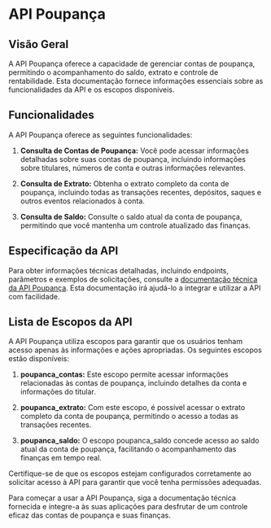 # API Poupança

## Visão Geral

A API Poupança oferece a capacidade de gerenciar contas de poupança, permitindo o acompanhamento do saldo, extrato e controle de rentabilidade. Esta documentação fornece informações essenciais sobre as funcionalidades da API e os escopos disponíveis.

## Funcionalidades

A API Poupança oferece as seguintes funcionalidades:

1. **Consulta de Contas de Poupança:** Você pode acessar informações detalhadas sobre suas contas de poupança, incluindo informações sobre titulares, números de conta e outras informações relevantes.

2. **Consulta de Extrato:** Obtenha o extrato completo da conta de poupança, incluindo todas as transações recentes, depósitos, saques e outros eventos relacionados à conta.

3. **Consulta de Saldo:** Consulte o saldo atual da conta de poupança, permitindo que você mantenha um controle atualizado das finanças.

## Especificação da API

Para obter informações técnicas detalhadas, incluindo endpoints, parâmetros e exemplos de solicitações, consulte a [documentação técnica da API Poupança](https://documenter.getpostman.com/view/20565799/2s93kz5QVH). Esta documentação irá ajudá-lo a integrar e utilizar a API com facilidade.

## Lista de Escopos da API

A API Poupança utiliza escopos para garantir que os usuários tenham acesso apenas às informações e ações apropriadas. Os seguintes escopos estão disponíveis:

1. **poupanca_contas:** Este escopo permite acessar informações relacionadas às contas de poupança, incluindo detalhes da conta e informações do titular.

2. **poupanca_extrato:** Com este escopo, é possível acessar o extrato completo da conta de poupança, permitindo o acesso a todas as transações recentes.

3. **poupanca_saldo:** O escopo poupanca_saldo concede acesso ao saldo atual da conta de poupança, facilitando o acompanhamento das finanças em tempo real.

Certifique-se de que os escopos estejam configurados corretamente ao solicitar acesso à API para garantir que você tenha permissões adequadas.

Para começar a usar a API Poupança, siga a documentação técnica fornecida e integre-a às suas aplicações para desfrutar de um controle eficaz das contas de poupança e suas finanças.